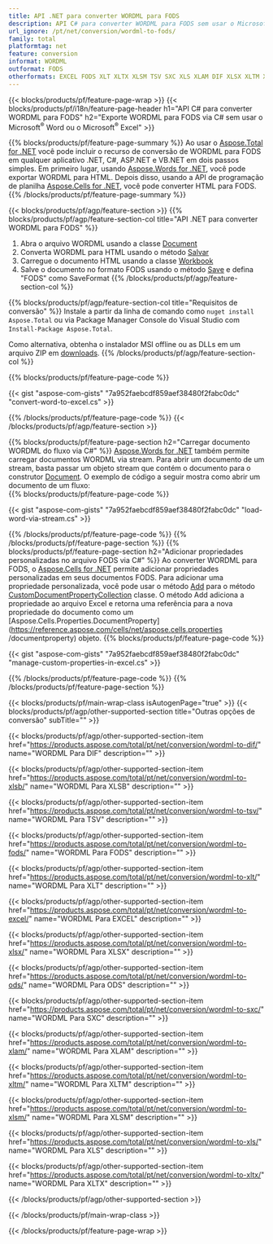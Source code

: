 ```yaml
---
title: API .NET para converter WORDML para FODS
description: API C# para converter WORDML para FODS sem usar o Microsoft Excel ou Adobe Reader
url_ignore: /pt/net/conversion/wordml-to-fods/
family: total
platformtag: net
feature: conversion
informat: WORDML
outformat: FODS
otherformats: EXCEL FODS XLT XLTX XLSM TSV SXC XLS XLAM DIF XLSX XLTM XLSB ODS
---
```

{{< blocks/products/pf/feature-page-wrap >}}
{{< blocks/products/pf/i18n/feature-page-header h1="API C# para converter WORDML para FODS" h2="Exporte WORDML para FODS via C# sem usar o Microsoft<sup>&reg;</sup> Word ou o Microsoft<sup>&reg;</sup> Excel" >}}

{{% blocks/products/pf/feature-page-summary %}}
Ao usar o [Aspose.Total for .NET](https://products.aspose.com/total/net/) você pode incluir o recurso de conversão de WORDML para FODS em qualquer aplicativo .NET, C#, ASP.NET e VB.NET em dois passos simples. Em primeiro lugar, usando [Aspose.Words for .NET](https://products.aspose.com/words/net/), você pode exportar WORDML para HTML. Depois disso, usando a API de programação de planilha [Aspose.Cells for .NET](https://products.aspose.com/cells/net/), você pode converter HTML para FODS.
{{% /blocks/products/pf/feature-page-summary  %}}

{{< blocks/products/pf/agp/feature-section >}}
{{% blocks/products/pf/agp/feature-section-col title="API .NET para converter WORDML para FODS" %}}
1. Abra o arquivo WORDML usando a classe [Document](https://reference.aspose.com/words/net/aspose.words/document)
2. Converta WORDML para HTML usando o método [Salvar](https://reference.aspose.com/words/net/aspose.words.document/save/methods/4)
3. Carregue o documento HTML usando a classe [Workbook](https://reference.aspose.com/cells/net/aspose.cells/workbook)
4. Salve o documento no formato FODS usando o método [Save](https://reference.aspose.com/cells/net/aspose.cells.workbook/save/methods/4) e defina "FODS" como SaveFormat
{{% /blocks/products/pf/agp/feature-section-col %}}

{{% blocks/products/pf/agp/feature-section-col title="Requisitos de conversão" %}}
Instale a partir da linha de comando como ```nuget install Aspose.Total``` ou via Package Manager Console do Visual Studio com ```Install-Package Aspose.Total```.

Como alternativa, obtenha o instalador MSI offline ou as DLLs em um arquivo ZIP em [downloads](https://releases.aspose.com/total/net).
{{% /blocks/products/pf/agp/feature-section-col %}}

{{% blocks/products/pf/feature-page-code %}}

{{< gist "aspose-com-gists" "7a952faebcdf859aef38480f2fabc0dc" "convert-word-to-excel.cs" >}}


{{% /blocks/products/pf/feature-page-code %}}
{{< /blocks/products/pf/agp/feature-section >}}

{{% blocks/products/pf/feature-page-section  h2="Carregar documento WORDML do fluxo via C#" %}}
[Aspose.Words for .NET](https://products.aspose.com/words/net/) também permite carregar documentos WORDML via stream. Para abrir um documento de um stream, basta passar um objeto stream que contém o documento para o construtor [Document](https://reference.aspose.com/words/net/aspose.words/document). O exemplo de código a seguir mostra como abrir um documento de um fluxo:  
{{% blocks/products/pf/feature-page-code %}}

{{< gist "aspose-com-gists" "7a952faebcdf859aef38480f2fabc0dc" "load-word-via-stream.cs" >}}

{{% /blocks/products/pf/feature-page-code  %}}
{{% /blocks/products/pf/feature-page-section %}}
{{% blocks/products/pf/feature-page-section  h2="Adicionar propriedades personalizadas no arquivo FODS via C#" %}}
Ao converter WORDML para FODS, o [Aspose.Cells for .NET](https://products.aspose.com/cells/net/) permite adicionar propriedades personalizadas em seus documentos FODS. Para adicionar uma propriedade personalizada, você pode usar o método [Add](https://reference.aspose.com/cells/net/aspose.cells.properties/customdocumentpropertycollection/methods/add/index) para o método [CustomDocumentPropertyCollection](https://reference.aspose.com/cells/net/aspose.cells.properties/customdocumentpropertycollection) classe. O método Add adiciona a propriedade ao arquivo Excel e retorna uma referência para a nova propriedade do documento como um [Aspose.Cells.Properties.DocumentProperty](https://reference.aspose.com/cells/net/aspose.cells.properties /documentproperty) objeto. 
{{% blocks/products/pf/feature-page-code %}}

{{< gist "aspose-com-gists" "7a952faebcdf859aef38480f2fabc0dc" "manage-custom-properties-in-excel.cs" >}}

{{% /blocks/products/pf/feature-page-code  %}}
{{% /blocks/products/pf/feature-page-section %}}

{{< blocks/products/pf/main-wrap-class isAutogenPage="true" >}}
{{< blocks/products/pf/agp/other-supported-section title="Outras opções de conversão" subTitle="" >}}

{{< blocks/products/pf/agp/other-supported-section-item href="https://products.aspose.com/total/pt/net/conversion/wordml-to-dif/" name="WORDML Para DIF" description="" >}}

{{< blocks/products/pf/agp/other-supported-section-item href="https://products.aspose.com/total/pt/net/conversion/wordml-to-xlsb/" name="WORDML Para XLSB" description="" >}}

{{< blocks/products/pf/agp/other-supported-section-item href="https://products.aspose.com/total/pt/net/conversion/wordml-to-tsv/" name="WORDML Para TSV" description="" >}}

{{< blocks/products/pf/agp/other-supported-section-item href="https://products.aspose.com/total/pt/net/conversion/wordml-to-fods/" name="WORDML Para FODS" description="" >}}

{{< blocks/products/pf/agp/other-supported-section-item href="https://products.aspose.com/total/pt/net/conversion/wordml-to-xlt/" name="WORDML Para XLT" description="" >}}

{{< blocks/products/pf/agp/other-supported-section-item href="https://products.aspose.com/total/pt/net/conversion/wordml-to-excel/" name="WORDML Para EXCEL" description="" >}}

{{< blocks/products/pf/agp/other-supported-section-item href="https://products.aspose.com/total/pt/net/conversion/wordml-to-xlsx/" name="WORDML Para XLSX" description="" >}}

{{< blocks/products/pf/agp/other-supported-section-item href="https://products.aspose.com/total/pt/net/conversion/wordml-to-ods/" name="WORDML Para ODS" description="" >}}

{{< blocks/products/pf/agp/other-supported-section-item href="https://products.aspose.com/total/pt/net/conversion/wordml-to-sxc/" name="WORDML Para SXC" description="" >}}

{{< blocks/products/pf/agp/other-supported-section-item href="https://products.aspose.com/total/pt/net/conversion/wordml-to-xlam/" name="WORDML Para XLAM" description="" >}}

{{< blocks/products/pf/agp/other-supported-section-item href="https://products.aspose.com/total/pt/net/conversion/wordml-to-xltm/" name="WORDML Para XLTM" description="" >}}

{{< blocks/products/pf/agp/other-supported-section-item href="https://products.aspose.com/total/pt/net/conversion/wordml-to-xlsm/" name="WORDML Para XLSM" description="" >}}

{{< blocks/products/pf/agp/other-supported-section-item href="https://products.aspose.com/total/pt/net/conversion/wordml-to-xls/" name="WORDML Para XLS" description="" >}}

{{< blocks/products/pf/agp/other-supported-section-item href="https://products.aspose.com/total/pt/net/conversion/wordml-to-xltx/" name="WORDML Para XLTX" description="" >}}



{{< /blocks/products/pf/agp/other-supported-section >}}

{{< /blocks/products/pf/main-wrap-class >}}

{{< /blocks/products/pf/feature-page-wrap >}}